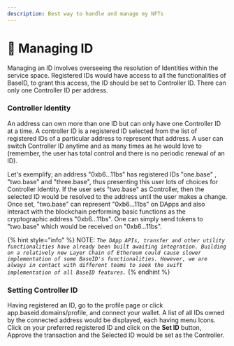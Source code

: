```yaml
---
description: Best way to handle and manage my NFTs
---
```


# 📎 Managing ID

Managing an ID involves overseeing the resolution of Identities within the service space. Registered IDs would have access to all the functionalities of BaseID, to grant this access, the ID should be set to Controller ID. There can only one Controller ID per address.

### Controller Identity

An address can own more than one ID but can only have one Controller ID at a time. A controller ID is a registered ID selected from the list of registered IDs of a particular address to represent that address. A user can switch Controller ID anytime and as many times as he would love to (remember, the user has total control and there is no periodic renewal of an ID).

Let's exemplify; an address "0xb6...11bs" has registered IDs "one.base" , "two.base" and "three.base", thus presenting this user lots of choices for Controller Identity. If the user sets "two.base" as Controller, then the selected ID would be resolved to the address until the user makes a change. Once set, "two.base" can represent "0xb6...11bs" on DApps and also interact with the blockchain performing basic functions as the cryptographic address "0xb6...11bs". One can simply send tokens to "two.base" which would be received on "0xb6...11bs".

{% hint style="info" %}
NOTE: _`The DApp APIs, transfer and other utility functionalities have already been built awaiting integration. Building on a relatively new Layer Chain of Ethereum could cause slower implementation of some BaseID's functionalities. However, we are always in contact with different teams to seek the swift implementation of all BaseID features.`_
{% endhint %}

### Setting Controller ID

Having registered an ID, go to the profile page or click app.baseid.domains/profile, and connect your wallet. A list of all IDs owned by the connected address would be displayed, each having menu Icons. Click on your preferred registered ID and click on the **Set ID** button, Approve the transaction and the Selected ID would be set as the Controller.
